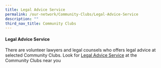 ```yaml
---
title: Legal Advice Service
permalink: /our-network/Community-Clubs/Legal-Advice-Service
description: ""
third_nav_title: Community Clubs
---
```

#### Legal Advice Service

There are volunteer lawyers and legal counsels who offers legal advice at selected Community Clubs.  Look for [Legal Advice Service](/files/Legal%20Services%20as%20at%2021%20April%202022.pdf)  at the Community Clubs near you